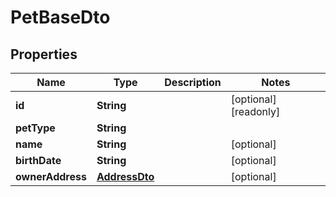 

# PetBaseDto

## Properties

Name | Type | Description | Notes
------------ | ------------- | ------------- | -------------
**id** | **String** |  |  [optional] [readonly]
**petType** | **String** |  | 
**name** | **String** |  |  [optional]
**birthDate** | **String** |  |  [optional]
**ownerAddress** | [**AddressDto**](AddressDto.md) |  |  [optional]



